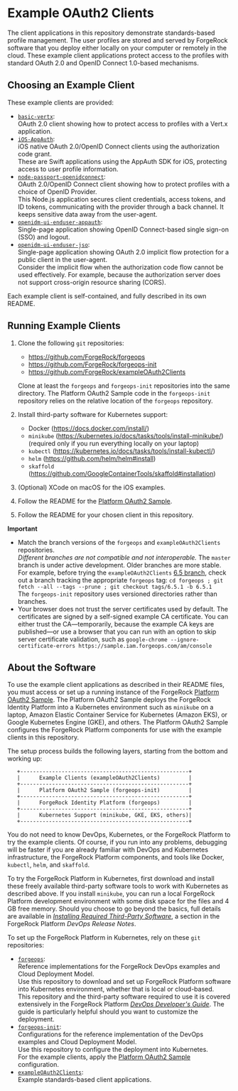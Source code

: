 # Example OAuth2 Clients

The client applications in this repository demonstrate standards-based profile management.
The user profiles are stored and served by ForgeRock software
that you deploy either locally on your computer or remotely in the cloud.
These example client applications protect access to the profiles
with standard OAuth 2.0 and OpenID Connect 1.0-based mechanisms.

## Choosing an Example Client

These example clients are provided:

* [`basic-vertx`](./basic-vertx):<br>
  OAuth 2.0 client showing how to protect access
  to profiles with a Vert.x application.
* [`iOS-AppAuth`](./iOS-AppAuth):<br>
  iOS native OAuth 2.0/OpenID Connect clients using the authorization code grant.<br>
  These are Swift applications using the AppAuth SDK for iOS,
  protecting access to user profile information.
* [`node-passport-openidconnect`](./node-passport-openidconnect):<br>
  OAuth 2.0/OpenID Connect client showing how to protect profiles
  with a choice of OpenID Provider.<br>
  This Node.js application secures client credentials, access tokens, and ID tokens,
  communicating with the provider through a back channel.
  It keeps sensitive data away from the user-agent.
* [`openidm-ui-enduser-appauth`](./openidm-ui-enduser-appauth):<br>
  Single-page application showing OpenID Connect-based single sign-on (SSO) and logout.
* [`openidm-ui-enduser-jso`](./openidm-ui-enduser-jso):<br>
  Single-page application showing OAuth 2.0 implicit flow protection
  for a public client in the user-agent.<br>Consider the implicit flow
  when the authorization code flow cannot be used effectively.
  For example, because the authorization server does not support
  cross-origin resource sharing (CORS).

Each example client is self-contained, and fully described in its own README.

## Running Example Clients

1. Clone the following `git` repositories:
   * <https://github.com/ForgeRock/forgeops>
   * <https://github.com/ForgeRock/forgeops-init>
   * <https://github.com/ForgeRock/exampleOAuth2Clients>

   Clone at least the `forgeops` and `forgeops-init` repositories into the same directory.
   The Platform OAuth2 Sample code in the `forgeops-init` repository relies on
   the relative location of the `forgeops` repository.
1. Install third-party software for Kubernetes support:
   * Docker (<https://docs.docker.com/install/>)
   * `minikube` (<https://kubernetes.io/docs/tasks/tools/install-minikube/>)<br>
     (required only if you run everything locally on your laptop)
   * `kubectl` (<https://kubernetes.io/docs/tasks/tools/install-kubectl/>)
   * `helm` (<https://github.com/helm/helm#install>)
   * `skaffold` (<https://github.com/GoogleContainerTools/skaffold#installation>)
1. (Optional) XCode on macOS for the iOS examples.
1. Follow the README for the [Platform OAuth2 Sample](
   https://github.com/ForgeRock/forgeops-init/tree/master/7.0/oauth2/development).
1. Follow the README for your chosen client in this repository.

**Important**

*   Match the branch versions of the `forgeops` and `exampleOAuth2Clients` repositories.<br>
    _Different branches are not compatible and not interoperable._
    The `master` branch is under active development. Older branches are more stable.
    For example, before trying the `exampleOAuth2Clients` [6.5 branch](https://github.com/ForgeRock/exampleOAuth2Clients/tree/6.5),
    check out a branch tracking the appropriate `forgeops` tag:
    `cd forgeops ; git fetch --all --tags --prune ; git checkout tags/6.5.1 -b 6.5.1`<br>
    The `forgeops-init` repository uses versioned directories rather than branches.
*   Your browser does not trust the server certificates used by default.
    The certificates are signed by a self-signed example CA certificate.
    You can either trust the CA&mdash;temporarily, because the example CA keys are published&mdash;or
    use a browser that you can run with an option to skip server certificate validation,
    such as `google-chrome --ignore-certificate-errors https://sample.iam.forgeops.com/am/console`

## About the Software

To use the example client applications as described in their README files,
you must access or set up a running instance of the ForgeRock
[Platform OAuth2 Sample](https://github.com/ForgeRock/forgeops-init/tree/master/7.0/oauth2/development).
The Platform OAuth2 Sample deploys the ForgeRock Identity Platform
into a Kubernetes environment such as `minikube` on a laptop,
Amazon Elastic Container Service for Kubernetes (Amazon EKS), or
Google Kubernetes Engine (GKE), and others.
The Platform OAuth2 Sample configures the ForgeRock Platform components
for use with the example clients in this repository.

The setup process builds the following layers,
starting from the bottom and working up:

```
   +-----------------------------------------------------+
   |      Example Clients (exampleOAuth2Clients)         |
   +-----------------------------------------------------+
   |      Platform OAuth2 Sample (forgeops-init)         |
   +-----------------------------------------------------+
   |      ForgeRock Identity Platform (forgeops)         |
   +-----------------------------------------------------+
   |      Kubernetes Support (minikube, GKE, EKS, others)|
   +-----------------------------------------------------+
```

You do not need to know DevOps, Kubernetes, or the ForgeRock Platform
to try the example clients.
Of course, if you run into any problems, debugging will be faster
if you are already familiar with DevOps and Kubernetes infrastructure,
the ForgeRock Platform components, and tools like
Docker, `kubectl`, `helm`, and `skaffold`.

To try the ForgeRock Platform in Kubernetes, first download and install
these freely available third-party software tools to work with Kubernetes
as described above.
If you install `minikube`,
you can run a local ForgeRock Platform development environment
with some disk space for the files and 4 GB free memory.
Should you choose to go beyond the basics,
full details are available in [_Installing Required Third-Party Software_](
  https://backstage.forgerock.com/docs/platform/6.5/release-notes/index.html#rnotes-before-env-sw),
a section in the ForgeRock Platform _DevOps Release Notes_.

To set up the ForgeRock Platform in Kubernetes, rely on these `git` repositories:

* [`forgeops`](https://github.com/ForgeRock/forgeops):<br>
  Reference implementations for the ForgeRock DevOps examples and Cloud Deployment Model.<br>
  Use this repository to download and set up ForgeRock Platform software
  into Kubernetes environment, whether that is local or cloud-based.<br>
  This repository and the third-party software required to use it is covered
  extensively in the ForgeRock Platform
  [_DevOps Developer's Guide_](https://backstage.forgerock.com/docs/platform/6.5/devops-guide/).
  The guide is particularly helpful should you want to customize the deployment.
* [`forgeops-init`](https://github.com/ForgeRock/forgeops-init):<br>
  Configurations for the reference implementation of the DevOps examples
  and Cloud Deployment Model.<br>
  Use this repository to configure the deployment into Kubernetes.<br>
  For the example clients, apply the
  [Platform OAuth2 Sample](https://github.com/ForgeRock/forgeops-init/tree/master/7.0/oauth2/development)
  configuration.
* [`exampleOAuth2Clients`](https://github.com/ForgeRock/exampleOAuth2Clients):<br>
  Example standards-based client applications.
